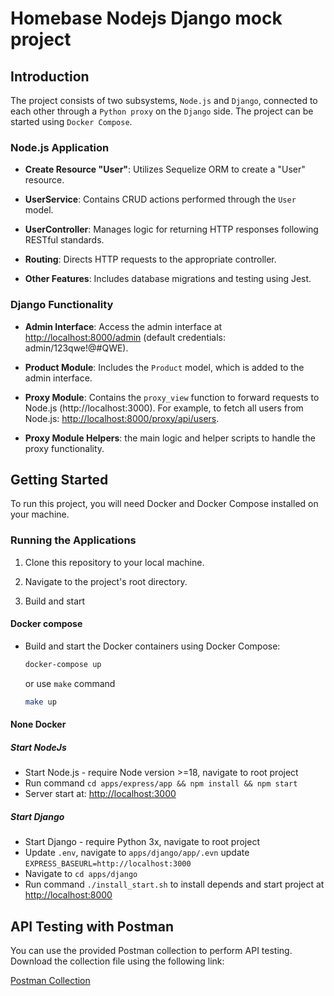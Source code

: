 # Homebase Nodejs Django mock project

## Introduction

The project consists of two subsystems, `Node.js` and `Django`, connected to each other through a `Python proxy` on the `Django` side. The project can be started using `Docker Compose`.

### Node.js Application

- **Create Resource "User"**: Utilizes Sequelize ORM to create a "User" resource.
  
- **UserService**: Contains CRUD actions performed through the `User` model.
  
- **UserController**: Manages logic for returning HTTP responses following RESTful standards.
  
- **Routing**: Directs HTTP requests to the appropriate controller.
  
- **Other Features**: Includes database migrations and testing using Jest.

### Django Functionality

- **Admin Interface**: Access the admin interface at [http://localhost:8000/admin](http://localhost:8000/admin) (default credentials: admin/123qwe!@#QWE).
  
- **Product Module**: Includes the `Product` model, which is added to the admin interface.
  
- **Proxy Module**: Contains the `proxy_view` function to forward requests to Node.js (http://localhost:3000). For example, to fetch all users from Node.js: [http://localhost:8000/proxy/api/users](http://localhost:8000/proxy/api/users).
  
- **Proxy Module Helpers**: the main logic and helper scripts to handle the proxy functionality.

## Getting Started

To run this project, you will need Docker and Docker Compose installed on your machine.

### Running the Applications
1. Clone this repository to your local machine.

2. Navigate to the project's root directory.

3. Build and start

#### Docker compose
- Build and start the Docker containers using Docker Compose:

   ```bash
   docker-compose up
   ```
   or use `make` command
   ```bash
   make up
   ```
#### None Docker
##### Start NodeJs
- Start Node.js - require Node version >=18, navigate to root project
- Run command `cd apps/express/app && npm install && npm start`
- Server start at: [http://localhost:3000](http://localhost:3000)
##### Start Django
- Start Django - require Python 3x, navigate to root project
- Update `.env`, navigate to `apps/django/app/.evn` update `EXPRESS_BASEURL=http://localhost:3000`
- Navigate to `cd apps/django`
- Run command `./install_start.sh` to install depends and start project at [http://localhost:8000](http://localhost:8000/admin)

## API Testing with Postman

You can use the provided Postman collection to perform API testing. Download the collection file using the following link:

[Postman Collection](./api.postman_collection.json)